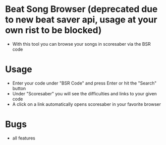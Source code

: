 # Beat Song Browser (deprecated due to new beat saver api, usage at your own rist to be blocked)
+ With this tool you can browse your songs in scoresaber via the BSR code

# Usage
+ Enter your code under "BSR Code" and press Enter or hit the "Search" button
+ Under "Scoresaber" you will see the difficulties and links to your given code
+ A click on a link automatically opens scoresaber in your favorite browser

# Bugs
+ all features
